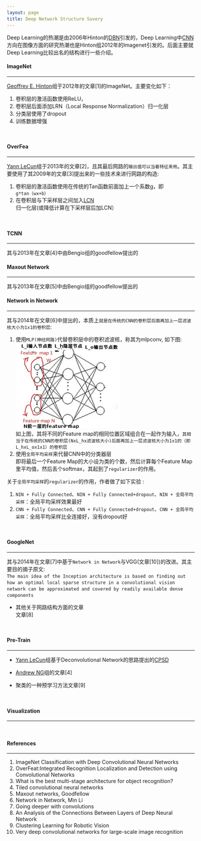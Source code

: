 ```yaml
---
layout: page
title: Deep Network Structure Suvery
---
```

Deep Learning的热潮是由2006年Hinton的[DBN](dbn.html)引发的，Deep Learning中[CNN](cnn.html)方向在图像方面的研究热潮也是Hinton组2012年的Imagenet引发的。后面主要就Deep Learning比较出名的结构进行一些介绍。 

#### __ImageNet__   
--- 
[Geoffrey E. Hinton](http://www.cs.toronto.edu/~hinton/)组于2012年的文章[1]的ImageNet。主要变化如下：    

1.  卷积层的激活函数使用ReLU，
2.  卷积层后面添加LRN（Local Response Normalization）归一化层
3.  分类层使用了dropout    
4.  训练数据增强    
<br />    

#### __OverFea__    
---
[Yann LeCun](http://yann.lecun.com)组于2013年的文章[2]，且其最后网路的`输出值可以当着特征来用`。其主要使用了其2009年的文章[3]提出来的一些技术来进行网路的构造:    

1.  卷积层的激活函数使用在传统的Tan函数前面加上一个系数g，即`g*tan（wx+b）`      
2.  在卷积层与下采样层之间加入[LCN](../data_process/data-normalization.html#scnspatial-constractive-normalization)归一化层(或降低计算在下采样层后加LCN）    
<br />       

#### __TCNN__ 
---   
其与2013年在文章[4]中由Bengio组的goodfellow提出的

#### __Maxout Network__    
---
其与2013年在文章[5]中由Bengio组的goodfellow提出的

#### __Network in Network__    
---
其与2014年在文章[6]中提出的，本质上`就是在传统的CNN的卷积层后面再加上一层滤波核大小为1x1的卷积层`:    

1. 使用`MLP(神经网路)`代替卷积层中的卷积滤波核，称其为mlpconv, 如下图:       
![image](./img/nin.jpg)    
如上图，其将不同的Feature map的相同位置区域组合在一起作为输入，`其相当于在传统的CNN的卷积层(NxL_hx滤波核大小)后面再加上一层滤波核大小为1x1的（即L_hxL_ox1x1）的卷积层`
2. 使用`全局平均采样`来代替CNN中的分类器层    
即将最后一个Feature Map的大小设为类的个数，然后计算每个Feature Map里平均值，然后丢个softmax，其起到了`regularizer`的作用。

关于`全局平均采样`的`regularizer`的作用，作者做了如下实验 :      

1. `NIN + Fully Connected`、`NIN + Fully Connected+dropout`、`NIN + 全局平均采样`：全局平均采样效果最好
2. `CNN + Fully Connected`、`CNN + Fully Connected+dropout`、`CNN + 全局平均采样`：全局平均采样比全连接好，没有dropout好    
<br />     

#### __GoogleNet__    
---
其与2014年在文章[7]中基于`Network in Network`与VGG(文章[10])的改进。其主要目的摘子原文:    
`The main idea of the Inception architecture is based on finding out how an optimal local sparse structure in a convolutional vision network can be approximated and covered by readily available dense components`

*  其他关于网路结构方面的文章    
文章[8]    
<br />    

#### __Pre-Train__    
---     
* [Yann LeCun](http://yann.lecun.com)组基于Deconvolutional Network的思路提出的[CPSD](./psd.html#convolutional-psd)    

* [Andrew NG](http://www-cs-faculty.stanford.edu/people/ang/)组的文章[4]  

* 聚类的一种预学习方法文章[9]   
<br />    

#### __Visualization__    
---    
<br />    

#### __References__    
--- 
1. ImageNet Classification with Deep Convolutional Neural Networks    
2. OverFeat:Integrated Recognition Localization and Detection using Convolutional Networks 
3. What is the best multi-stage architecture for object recognition?    
4. Tiled convolutional neural networks
5. Maxout networks, Goodfellow
6. Network in Network, Min Li
7. Going deeper with convolutions
8. An Analysis of the Connections Between Layers of Deep Neural Network
9. Clustering Learning for Robotic Vision
10. Very deep convolutional networks for large-scale image recognition

